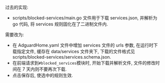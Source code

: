过去的实现:

- scripts/blocked-services/main.go 文件用于下载 services.json, 并解析为 go 代码, 将 services 规则固化在了二进制文件内.

需要改为:

- 在 AdguardHome.yaml 文件中增加 services 文件的 urls 参数, 在运行时下载指定文件, 缓存在 data/services 文件夹下, 下载的文件格式见 scripts/blocked-services/services.schema.json.
- 在前端请求到`#blocked_services`模块时, 开始下载并解析文件, 文件的修改时间在 7 天内则不要再次下载.
- 点击保存后, 使选中的规则生效.
